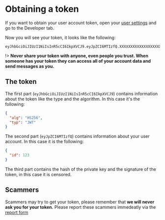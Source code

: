 # Obtaining a token

If you want to obtain your user account token, open your [user settings](https://weep.ga/settings)
and go to the Developer tab.

Now you will see your token, it looks like the following:

```
eyJhbGciOiJIUzI1NiIsInR5cCI6IkpXVCJ9.eyJpZCI6MTIzfQ.XXXXXXXXXXXXXXXXXXXXXXXXXXXXXXXXXXXXXXXXXXX
```

!> <!-- Token warning -->
**Never share your token with anyone, even people you trust. When someone has your token
they can access all of your account data and send messages as you.**

<!-- End token warning -->

## The token

The first part (`eyJhbGciOiJIUzI1NiIsInR5cCI6IkpXVCJ9`) contains information about the token
like the type and the algorithm. In this case it's the following:

```json
{
  "alg": "HS256",
  "typ": "JWT"
}
```

The second part (`eyJpZCI6MTIzfQ`) contains information about your user account. In this case
it is the following:

```json
{
  "id": 123
}
```

The third part contains the hash of the private key and the signature of the token, in this
case it is censored.

## Scammers

Scammers may try to get your token, please remember that **we will never ask you for your token.**
Please report these scammers immedeatly via the [report form](https://weep.ga/report?form=scammer)
